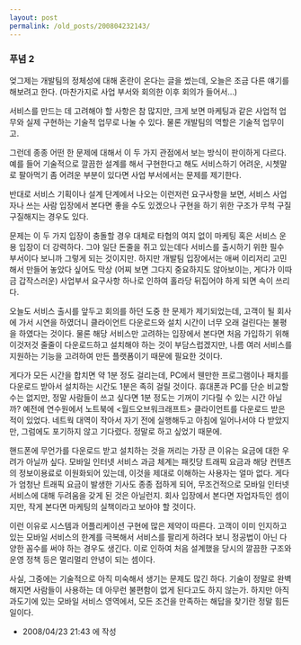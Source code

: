 ```yaml
---
layout: post
permalink: /old_posts/200804232143/
---
```


### 푸념 2


엊그제는 개발팀의 정체성에 대해 혼란이 온다는 글을 썼는데, 오늘은 조금 다른 얘기를 해보려고 한다.
(마찬가지로 사업 부서와 회의한 이후 회의가 들어서...)

서비스를 만드는 데 고려해야 할 사항은 참 많지만, 크게 보면 마케팅과 같은 사업적 업무와 실제 구현하는 기술적 업무로 나눌 수 있다. 물론 개발팀의 역할은 기술적 업무이고.

그런데 종종 어떤 한 문제에 대해서 이 두 가지 관점에서 보는 방식이 판이하게 다르다. 예를 들어 기술적으로 깔끔한 설계를 해서 구현한다고 해도 서비스하기 어려운, 시쳇말로 팔아먹기 좀 어려운 부분이 있다면 사업 부서에서는 문제를 제기한다.

반대로 서비스 기획이나 설계 단계에서 나오는 이런저런 요구사항을 보면, 서비스 사업자나 쓰는 사람 입장에서 본다면 좋을 수도 있겠으나 구현을 하기 위한 구조가 무척 구질구질해지는 경우도 있다.

문제는 이 두 가지 입장이 충돌할 경우 대체로 타협의 여지 없이 마케팅 혹은 서비스 운용 입장이 더 강력하다. 그야 일단 돈줄을 쥐고 있는데다 서비스를 출시하기 위한 필수 부서이다 보니까 그렇게 되는 것이지만.
하지만 개발팀 입장에서는 애써 이리저리 고민해서 만들어 놓았다 싶어도 막상 (어찌 보면 그다지 중요하지도 않아보이는, 게다가 이따금 갑작스러운) 사업부서 요구사항 하나로 인하여 홀라당 뒤집어야 하게 되면 속이 쓰리다.

오늘도 서비스 출시를 앞두고 회의를 하던 도중 한 문제가 제기되었는데, 고객이 될 회사에 가서 시연을 하였더니 클라이언트 다운로드와 설치 시간이 너무 오래 걸린다는 불평을 하였다는 것이다.
물론 해당 서비스만 고려하는 입장에서 본다면 처음 가입하기 위해 이것저것 줄줄이 다운로드하고 설치해야 하는 것이 부담스럽겠지만, 나름 여러 서비스를 지원하는 기능을 고려하여 만든 플랫폼이기 때문에 필요한 것이다.

게다가 모든 시간을 합치면 약 1분 정도 걸리는데, PC에서 웬만한 프로그램이나 패치를 다운로드 받아서 설치하는 시간도 1분은 족히 걸릴 것이다. 휴대폰과 PC를 단순 비교할 수는 없지만, 정말 사람들이 쓰고 싶다면 1분 정도는 기꺼이 기다릴 수 있는 시간 아닐까?
예전에 연수원에서 노트북에 <월드오브워크래프트> 클라이언트를 다운로드 받은 적이 있었다. 네트웍 대역이 작아서 자기 전에 실행해두고 아침에 일어나서야 다 받았지만, 그럼에도 포기하지 않고 기다렸다. 정말로 하고 싶었기 때문에.

핸드폰에 무언가를 다운로드 받고 설치하는 것을 꺼리는 가장 큰 이유는 요금에 대한 우려가 아닐까 싶다. 모바일 인터넷 서비스 과금 체계는 패킷당 트래픽 요금과 해당 컨텐츠의 정보이용료로 이원화되어 있는데, 이것을 제대로 이해하는 사용자는 얼마 없다. 게다가 엄청난 트래픽 요금이 발생한 기사도 종종 접하게 되어, 무조건적으로 모바일 인터넷 서비스에 대해 두려움을 갖게 된 것은 아닐런지. 회사 입장에서 본다면 자업자득인 셈이지만, 작게 본다면 마케팅의 실책이라고 보아야 할 것이다.

이런 이유로 시스템과 어플리케이션 구현에 많은 제약이 따른다. 고객이 이미 인지하고 있는 모바일 서비스의 한계를 극복해서 서비스를 팔리게 하려다 보니 정공법이 아닌 다양한 꼼수를 써야 하는 경우도 생긴다. 이로 인하여 처음 설계했을 당시의 깔끔한 구조와 운영 정책 등은 멀리멀리 안녕이 되는 셈이다.

사실, 그중에는 기술적으로 아직 미숙해서 생기는 문제도 많긴 하다. 기술이 정말로 완벽해지면 사람들이 사용하는 데 아무런 불편함이 없게 된다고도 하지 않는가. 하지만 아직 과도기에 있는 모바일 서비스 영역에서, 모든 조건을 만족하는 해답을 찾기란 정말 힘든 일이다.





- 2008/04/23 21:43 에 작성
